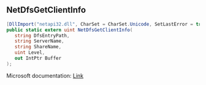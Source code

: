 ## NetDfsGetClientInfo

```csharp
[DllImport("netapi32.dll", CharSet = CharSet.Unicode, SetLastError = true)]
public static extern uint NetDfsGetClientInfo(
   string DfsEntryPath,
   string ServerName,
   string ShareName,
   uint Level,
   out IntPtr Buffer
);
```

Microsoft documentation: [Link](https://docs.microsoft.com/en-us/windows/win32/api/lmdfs/nf-lmdfs-netdfsgetclientinfo)
